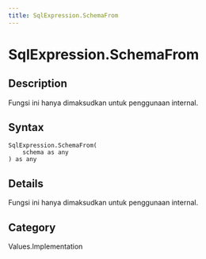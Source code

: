 ```yaml
---
title: SqlExpression.SchemaFrom
---
```


# SqlExpression.SchemaFrom


## Description

Fungsi ini hanya dimaksudkan untuk penggunaan internal.


## Syntax

```powerquery
SqlExpression.SchemaFrom(
    schema as any
) as any
```


## Details

Fungsi ini hanya dimaksudkan untuk penggunaan internal.



## Category
Values.Implementation
